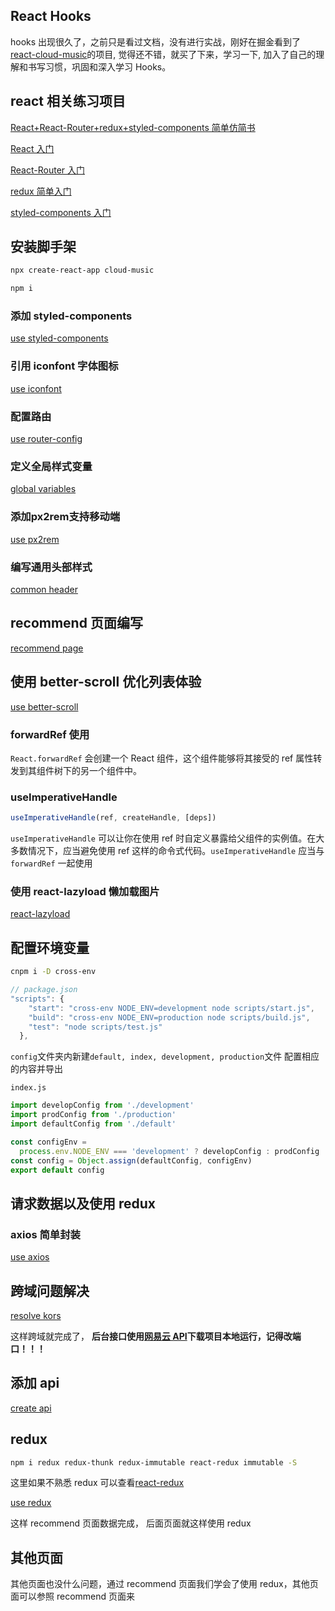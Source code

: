 ## React Hooks

hooks 出现很久了，之前只是看过文档，没有进行实战，刚好在掘金看到了[react-cloud-music](https://github.com/sanyuan0704/react-cloud-music)的项目, 觉得还不错，就买了下来，学习一下, 加入了自己的理解和书写习惯，巩固和深入学习 Hooks。

## react 相关练习项目

[React+React-Router+redux+styled-components 简单仿简书](https://github.com/hbbaly/react-practice/tree/master/demo/jianshu)

[React 入门](https://github.com/hbbaly/react-practice)

[React-Router 入门](https://github.com/hbbaly/react-practice/tree/master/router)

[redux 简单入门](https://github.com/hbbaly/react-redux)

[styled-components 入门](https://github.com/hbbaly/styled-components-learn)

## 安装脚手架

```bash
npx create-react-app cloud-music
```

```bash
npm i
```

### 添加 styled-components

[use styled-components](./readme/styled-components.md 'use styled-components')

### 引用 iconfont 字体图标

[use iconfont](./readme/iconfont.md 'use iconfont')

### 配置路由

[use router-config](./readme/router.md 'use router-config')

### 定义全局样式变量

[global variables](./readme/variables.md 'global variables')

### 添加px2rem支持移动端

[use px2rem](./readme/px2rem.md 'use px2rem')

### 编写通用头部样式

[common header](./readme/header.md 'common header')

## recommend 页面编写

[recommend page](./readme/recommend.md 'recommend page')

## 使用 better-scroll 优化列表体验

[use better-scroll](./readme/bs.md 'use better-scroll')

### forwardRef 使用

`React.forwardRef` 会创建一个 React 组件，这个组件能够将其接受的 ref 属性转发到其组件树下的另一个组件中。

### useImperativeHandle

```js
useImperativeHandle(ref, createHandle, [deps])
```

`useImperativeHandle` 可以让你在使用 ref 时自定义暴露给父组件的实例值。在大多数情况下，应当避免使用 ref 这样的命令式代码。`useImperativeHandle` 应当与 `forwardRef` 一起使用

### 使用 react-lazyload 懒加载图片

[react-lazyload](./readme/lazyload.md 'react-lazyload')

## 配置环境变量

```bash
cnpm i -D cross-env
```

```js
// package.json
"scripts": {
    "start": "cross-env NODE_ENV=development node scripts/start.js",
    "build": "cross-env NODE_ENV=production node scripts/build.js",
    "test": "node scripts/test.js"
  },
```

`config`文件夹内新建`default, index, development, production`文件
配置相应的内容并导出

`index.js`

```js
import developConfig from './development'
import prodConfig from './production'
import defaultConfig from './default'

const configEnv =
  process.env.NODE_ENV === 'development' ? developConfig : prodConfig
const config = Object.assign(defaultConfig, configEnv)
export default config
```

## 请求数据以及使用 redux

### axios 简单封装

[use axios](./readme/axios.md 'use axios')

## 跨域问题解决

[resolve kors](./readme/kors.md 'resolve kors')

这样跨域就完成了， **后台接口使用[网易云 API](https://github.com/Binaryify/NeteaseCloudMusicApi)下载项目本地运行，记得改端口！！！**

## 添加 api

[create api](./readme/api.md 'create api')

## redux

```bash
npm i redux redux-thunk redux-immutable react-redux immutable -S
```

这里如果不熟悉 redux 可以查看[react-redux](https://github.com/hbbaly/react-redux)

[use redux](./readme/redux.md 'use redux')

这样 recommend 页面数据完成， 后面页面就这样使用 redux

## 其他页面

其他页面也没什么问题，通过 recommend 页面我们学会了使用 redux，其他页面可以参照 recommend 页面来
